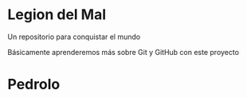# Legion del Mal
Un repositorio para conquistar el mundo

Básicamente aprenderemos más sobre Git y GitHub con este proyecto


# Pedrolo